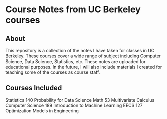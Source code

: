 # Course Notes from UC Berkeley courses

## About
This repository is a collection of the notes I have taken for classes in UC Berkeley. These courses cover a wide range of subject including Computer Science, Data Science, Statistics, etc. These notes are uploaded for educational purposes. In the future, I will also include materials I created for teaching some of the courses as course staff.


## Courses Included

Statistics 140 Probability for Data Science
Math 53 Multivariate Calculus
Computer Science 189 Introduction to Machine Learning
EECS 127 Optimization Models in Engineering

